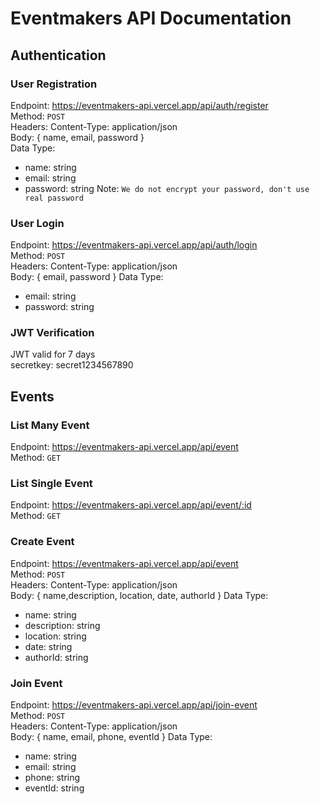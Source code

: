 # Eventmakers API Documentation

## Authentication

### User Registration

Endpoint: https://eventmakers-api.vercel.app/api/auth/register <br>
Method: `POST` <br>
Headers: Content-Type: application/json <br>
Body: { name, email, password } <br>
Data Type:

- name: string
- email: string
- password: string
  Note: `We do not encrypt your password, don't use real password`

### User Login

Endpoint: https://eventmakers-api.vercel.app/api/auth/login <br>
Method: `POST` <br>
Headers: Content-Type: application/json <br>
Body: { email, password }
Data Type:

- email: string
- password: string

### JWT Verification

JWT valid for 7 days <br>
secretkey: secret1234567890

## Events

### List Many Event

Endpoint: https://eventmakers-api.vercel.app/api/event <br>
Method: `GET`

### List Single Event

Endpoint: https://eventmakers-api.vercel.app/api/event/:id <br>
Method: `GET`

### Create Event

Endpoint: https://eventmakers-api.vercel.app/api/event <br>
Method: `POST` <br>
Headers: Content-Type: application/json <br>
Body: { name,description, location, date, authorId }
Data Type:

- name: string
- description: string
- location: string
- date: string
- authorId: string

### Join Event

Endpoint: https://eventmakers-api.vercel.app/api/join-event <br>
Method: `POST` <br>
Headers: Content-Type: application/json <br>
Body: { name, email, phone, eventId }
Data Type:

- name: string
- email: string
- phone: string
- eventId: string
